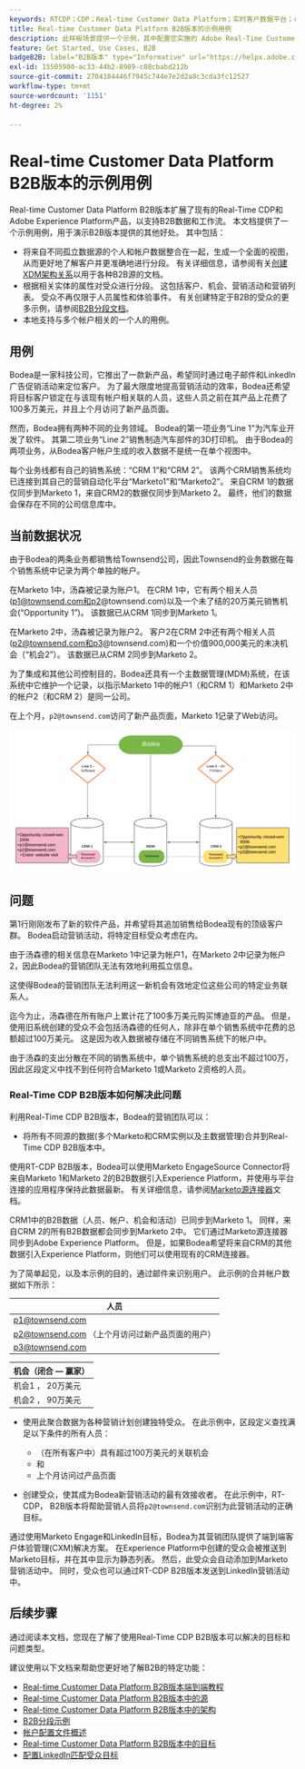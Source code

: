 ```yaml
---
keywords: RTCDP；CDP；Real-time Customer Data Platform；实时客户数据平台；real time cdp；cdp；rtcdp
title: Real-time Customer Data Platform B2B版本的示例用例
description: 此样板场景提供一个示例，其中配置您实施的 Adobe Real-Time Customer Data Platform B2B 版本。
feature: Get Started, Use Cases, B2B
badgeB2B: label="B2B版本" type="Informative" url="https://helpx.adobe.com/legal/product-descriptions/real-time-customer-data-platform-b2b-edition-prime-and-ultimate-packages.html newtab=true"
exl-id: 15505980-ac33-44b2-8989-c08cbabd212b
source-git-commit: 2704184446f7945c744e7e2d2a8c3cda3fc12527
workflow-type: tm+mt
source-wordcount: '1151'
ht-degree: 2%

---
```


# Real-time Customer Data Platform B2B版本的示例用例

Real-time Customer Data Platform B2B版本扩展了现有的Real-Time CDP和Adobe Experience Platform产品，以支持B2B数据和工作流。 本文档提供了一个示例用例，用于演示B2B版本提供的其他好处。 其中包括：

- 将来自不同孤立数据源的个人和帐户数据整合在一起，生成一个全面的视图，从而更好地了解客户并更准确地进行分段。 有关详细信息，请参阅有关[创建XDM架构关系](./schemas/b2b.md)以用于各种B2B源的文档。
- 根据相关实体的属性对受众进行分段。 这包括客户、机会、营销活动和营销列表。 受众不再仅限于人员属性和体验事件。 有关创建特定于B2B的受众的更多示例，请参阅[B2B分段文档](./segmentation/b2b.md)。
- 本地支持与多个帐户相关的一个人的用例。

## 用例

Bodea是一家科技公司，它推出了一款新产品，希望同时通过电子邮件和LinkedIn广告促销活动来定位客户。 为了最大限度地提高营销活动的效率，Bodea还希望将目标客户锁定在与该现有帐户相关联的人员，这些人员之前在其产品上花费了100多万美元，并且上个月访问了新产品页面。

然而，Bodea拥有两种不同的业务领域。 Bodea的第一项业务“Line 1”为汽车业开发了软件。 其第二项业务“Line 2”销售制造汽车部件的3D打印机。 由于Bodea的两项业务，从Bodea客户帐户生成的收入数据不是统一在单个视图中。

每个业务线都有自己的销售系统：“CRM 1”和“CRM 2”。 该两个CRM销售系统均已连接到其自己的营销自动化平台“Marketo1”和“Marketo2”。 来自CRM 1的数据仅同步到Marketo 1，来自CRM2的数据仅同步到Marketo 2。 最终，他们的数据会保存在不同的公司信息库中。

## 当前数据状况

由于Bodea的两条业务都销售给Townsend公司，因此Townsend的业务数据在每个销售系统中记录为两个单独的帐户。

在Marketo 1中，汤森被记录为账户1。 在CRM 1中，它有两个相关人员(p1@townsend.com和p2@townsend.com)以及一个未了结的20万美元销售机会(“Opportunity 1”)。 该数据已从CRM 1同步到Marketo 1。

在Marketo 2中，汤森被记录为账户2。 客户2在CRM 2中还有两个相关人员(p2@townsend.com和p3@townsend.com)和一个价值900,000美元的未决机会（“机会2”）。 该数据已从CRM 2同步到Marketo 2。

为了集成和其他公司控制目的，Bodea还具有一个主数据管理(MDM)系统，在该系统中它维护一个记录，以指示Marketo 1中的帐户1（和CRM 1）和Marketo 2中的帐户2（和CRM 2）是同一公司。

在上个月，`p2@townsend.com`访问了新产品页面，Marketo 1记录了Web访问。

![帐户信息图表](./assets/account-info.png)

## 问题

第1行刚刚发布了新的软件产品，并希望将其追加销售给Bodea现有的顶级客户群。 Bodea启动营销活动，将特定目标受众考虑在内。

由于汤森德的相关信息在Marketo 1中记录为帐户1，在Marketo 2中记录为帐户2，因此Bodea的营销团队无法有效地利用孤立信息。

这使得Bodea的营销团队无法利用这一新机会有效地定位这些公司的特定业务联系人。

迄今为止，汤森德在所有账户上累计花了100多万美元购买博迪亚的产品。 但是，使用旧系统创建的受众不会包括汤森德的任何人，除非在单个销售系统中花费的总额超过100万美元。 这是因为收入数据被存储在不同销售系统下的帐户中。

由于汤森的支出分散在不同的销售系统中，单个销售系统的总支出不超过100万，因此区段定义中找不到任何符合Marketo 1或Marketo 2资格的人员。

### Real-Time CDP B2B版本如何解决此问题

利用Real-Time CDP B2B版本，Bodea的营销团队可以：

- 将所有不同源的数据(多个Marketo和CRM实例以及主数据管理)合并到Real-Time CDP B2B版本中。

使用RT-CDP B2B版本，Bodea可以使用Marketo EngageSource Connector将来自Marketo 1和Marketo 2的B2B数据引入Experience Platform，并使用与平台连接的应用程序保持此数据最新。 有关详细信息，请参阅[Marketo源连接器](../sources/connectors/adobe-applications/marketo/marketo.md)文档。

CRM1中的B2B数据（人员、帐户、机会和活动）已同步到Marketo 1。 同样，来自CRM 2的所有B2B数据都会同步到Marketo 2中。 它们通过Marketo源连接器同步到Adobe Experience Platform。 但是，如果Bodea希望将来自CRM的其他数据引入Experience Platform，则他们可以使用现有的CRM连接器。

为了简单起见，以及本示例的目的，通过邮件来识别用户。 此示例的合并帐户数据如下所示：

| 人员 |
|---|
| p1@townsend.com |
| p2@townsend.com （上个月访问过新产品页面的用户） |
| p3@townsend.com |

| 机会（闭合 — 赢家） |
|---|
| 机会1 ， 20万美元 |
| 机会2 ， 90万美元 |

- 使用此聚合数据为各种营销计划创建独特受众。 在此示例中，区段定义查找满足以下条件的所有人员：

   - （在所有客户中）具有超过100万美元的关联机会
   - 和
   - 上个月访问过产品页面

- 创建受众，使其成为Bodea新营销活动的最有效接收者。 在此示例中，RT-CDP， B2B版本将帮助营销人员将`p2@townsend.com`识别为此营销活动的正确目标。

通过使用Marketo Engage和LinkedIn目标，Bodea为其营销团队提供了端到端客户体验管理(CXM)解决方案。 在Experience Platform中创建的受众会被推送到Marketo目标，并在其中显示为静态列表。 然后，此受众会自动添加到Marketo营销活动中。 同时，受众也可以通过RT-CDP B2B版本发送到LinkedIn营销活动中。

## 后续步骤

通过阅读本文档，您现在了解了使用Real-Time CDP B2B版本可以解决的目标和问题类型。

建议使用以下文档来帮助您更好地了解B2B的特定功能：

- [Real-time Customer Data Platform B2B版本端到端教程](./b2b-tutorial.md)
- [Real-time Customer Data Platform B2B版本中的源](./sources/b2b.md)
- [Real-time Customer Data Platform B2B版本中的架构](./schemas/b2b.md)
- [B2B分段示例](./segmentation/b2b.md)
- [帐户配置文件概述](./accounts/account-profile-overview.md)
- [Real-time Customer Data Platform B2B版本中的目标](./destinations/b2b.md)
- [配置LinkedIn匹配受众目标](../destinations/catalog/social/linkedin.md)
